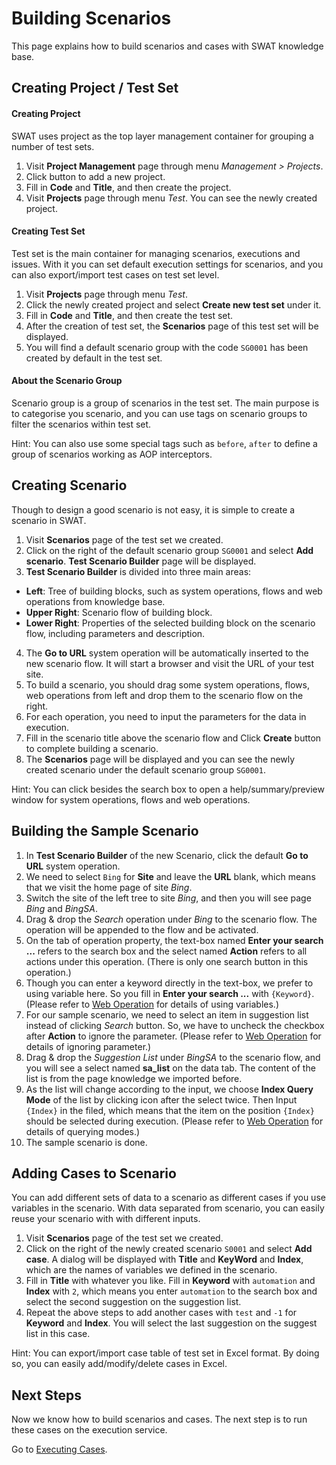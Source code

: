 Building Scenarios
===

This page explains how to build scenarios and cases with SWAT knowledge base.

Creating Project / Test Set
---

#### Creating Project

SWAT uses project as the top layer management container for grouping a number of test sets.

1. Visit **Project Management** page through menu *Management > Projects*.
2. Click <span class="glyphicon glyphicon-plus"></span> button to add a new project.
3. Fill in **Code** and **Title**, and then create the project.
4. Visit **Projects** page through menu *Test*. You can see the newly created project.

#### Creating Test Set

Test set is the main container for managing scenarios, executions and issues. With it you can set default execution settings for scenarios, and you can also export/import test cases on test set level. 

1. Visit **Projects** page through menu *Test*.
2. Click the newly created project and select **Create new test set** under it.
3. Fill in **Code** and **Title**, and then create the test set.
5. After the creation of test set, the **Scenarios** page of this test set will be displayed. 
6. You will find a default scenario group with the code `SG0001` has been created by default in the test set.

#### About the Scenario Group

Scenario group is a group of scenarios in the test set. The main purpose is to categorise you scenario, and you can use tags on scenario groups to filter the scenarios within test set.

Hint: You can also use some special tags such as `before`, `after` to define a group of scenarios working as AOP interceptors.

Creating Scenario
---

Though to design a good scenario is not easy, it is simple to create a scenario in SWAT. 

1. Visit **Scenarios** page of the test set we created.
2. Click <span class="caret"></span> on the right of the default scenario group `SG0001` and select **Add scenario**. **Test Scenario Builder** page will be displayed. 
3. **Test Scenario Builder** is divided into three main areas:
 * **Left**: Tree of building blocks, such as system operations, flows and web operations from knowledge base.
 * **Upper Right**: Scenario flow of building block.
 * **Lower Right**: Properties of the selected building block on the scenario flow, including parameters and description.
4. The **Go to URL** system operation will be automatically inserted to the new scenario flow. It will start a browser and visit the URL of your test site.
5. To build a scenario, you should drag some system operations, flows, web operations from left and drop them to the scenario flow on the right. 
6. For each operation, you need to input the parameters for the data in execution.
7. Fill in the scenario title above the scenario flow and Click **Create** button to complete building a scenario.
8. The **Scenarios** page will be displayed and you can see the newly created scenario under the default scenario group `SG0001`.

Hint: You can click <span class="glyphicon glyphicon-eye-open"></span> besides the search box to open a help/summary/preview window for system operations, flows and web operations.

Building the Sample Scenario
---

1. In **Test Scenario Builder** of the new Scenario, click the default **Go to URL** system operation.
2. We need to select `Bing` for **Site** and leave the **URL** blank, which means that we visit the home page of site *Bing*.
3. Switch the site of the left tree to site *Bing*, and then you will see page *Bing* and *BingSA*.
4. Drag & drop the *Search* operation under *Bing* to the scenario flow. The operation will be appended to the flow and be activated. 
5. On the <span class="glyphicon glyphicon-th-list"></span> tab of operation property, the text-box named **Enter your search ...** refers to the search box and 
the select named **Action** refers to all actions under this operation. (There is only one search button in this operation.)
6. Though you can enter a keyword directly in the text-box, we prefer to using variable here. So you fill in **Enter your search ...** with `{Keyword}`. (Please refer to [Web Operation](ref_web_operation.md#Using_Variable) for details of using variables.)
7. For our sample scenario, we need to select an item in suggestion list instead of clicking *Search* button. So, we have to uncheck the checkbox after **Action** to ignore the parameter. (Please refer to [Web Operation](ref_web_operation.md#Ignoring_Parameter) for details of ignoring parameter.)
8. Drag & drop the *Suggestion List* under *BingSA* to the scenario flow, and you will see a select named **sa_list** on the data tab. The content of the list is from the page knowledge we imported before.
9. As the list will change according to the input, we choose **Index Query Mode** of the list by clicking <span class="glyphicon glyphicon-refresh"></span> icon after the select twice. Then Input `{Index}` in the filed, which means that the item on the position `{Index}` should be selected during execution. (Please refer to [Web Operation](ref_web_operation.md#Querying_Modes) for details of querying modes.)
10. The sample scenario is done.

Adding Cases to Scenario
---

You can add different sets of data to a scenario as different cases if you use variables in the scenario. With data separated from scenario, you can easily reuse your scenario with with different inputs.

1. Visit **Scenarios** page of the test set we created.
2. Click <span class="caret"></span> on the right of the newly created scenario `S0001` and select **Add case**. A dialog will be displayed with **Title** and **KeyWord** and **Index**, which are the names of variables we defined in the scenario.
3. Fill in **Title** with whatever you like. Fill in **Keyword** with `automation` and **Index** with `2`, which means you enter `automation` to the search box and select the second suggestion on the suggestion list.
4. Repeat the above steps to add another cases with `test` and `-1` for **Keyword** and **Index**. You will select the last suggestion on the suggest list in this case.

Hint: You can export/import case table of test set in Excel format. By doing so, you can easily add/modify/delete cases in Excel.

Next Steps
----

Now we know how to build scenarios and cases. The next step is to run these cases on the execution service.

Go to [Executing Cases](guide_execution.md).